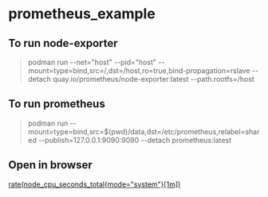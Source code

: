 # prometheus_example

## To run node-exporter

> podman run --net="host" --pid="host" --mount=type=bind,src=/,dst=/host,ro=true,bind-propagation=rslave --detach quay.io/prometheus/node-exporter:latest --path.rootfs=/host

## To run prometheus

> podman run --mount=type=bind,src=$(pwd)/data,dst=/etc/prometheus,relabel=shared --publish=127.0.0.1:9090:9090 --detach prometheus:latest

## Open in browser

[rate(node_cpu_seconds_total{mode="system"}[1m])](http://localhost:9090/graph?g0.expr=rate(node_cpu_seconds_total%7Bmode%3D%22system%22%7D%5B1m%5D)&g0.tab=0&g0.stacked=0&g0.range_input=1h)

